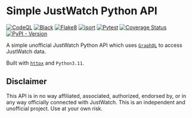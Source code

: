 # Simple JustWatch Python API

[![CodeQL](https://github.com/Electronic-Mango/simple-justwatch-python-api/actions/workflows/codeql-analysis.yml/badge.svg)](https://github.com/Electronic-Mango/simple-justwatch-python-api/actions/workflows/codeql-analysis.yml)
[![Black](https://github.com/Electronic-Mango/simple-justwatch-python-api/actions/workflows/black.yml/badge.svg)](https://github.com/Electronic-Mango/simple-justwatch-python-api/actions/workflows/black.yml)
[![Flake8](https://github.com/Electronic-Mango/simple-justwatch-python-api/actions/workflows/flake8.yml/badge.svg)](https://github.com/Electronic-Mango/simple-justwatch-python-api/actions/workflows/flake8.yml)
[![isort](https://github.com/Electronic-Mango/simple-justwatch-python-api/actions/workflows/isort.yml/badge.svg)](https://github.com/Electronic-Mango/simple-justwatch-python-api/actions/workflows/isort.yml)
[![Pytest](https://github.com/Electronic-Mango/simple-justwatch-python-api/actions/workflows/pytest.yml/badge.svg)](https://github.com/Electronic-Mango/simple-justwatch-python-api/actions/workflows/pytest.yml)
[![Coverage Status](https://coveralls.io/repos/github/Electronic-Mango/simple-justwatch-python-api/badge.svg?branch=main)](https://coveralls.io/github/Electronic-Mango/simple-justwatch-python-api?branch=main)
[![PyPI - Version](https://img.shields.io/pypi/v/simple-justwatch-python-api)](https://pypi.org/project/simple-justwatch-python-api/)

A simple unofficial JustWatch Python API which uses [`GraphQL`](https://graphql.org/) to access JustWatch data.

Built with [`httpx`](https://www.python-httpx.org/) and `Python3.11`.



## Disclaimer

This API is in no way affiliated, associated, authorized, endorsed by, or in any way officially connected with JustWatch.
This is an independent and unofficial project.
Use at your own risk.
